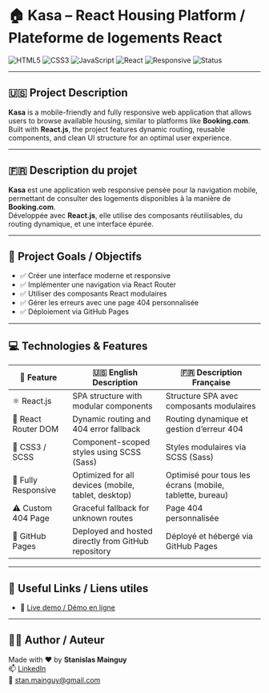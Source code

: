 # 🏠 Kasa – React Housing Platform / Plateforme de logements React

![HTML5](https://img.shields.io/badge/-HTML5-E34F26?style=flat&logo=html5&logoColor=white)
![CSS3](https://img.shields.io/badge/-CSS3-1572B6?style=flat&logo=css3&logoColor=white)
![JavaScript](https://img.shields.io/badge/-JavaScript-F7DF1E?style=flat&logo=javascript&logoColor=black)
![React](https://img.shields.io/badge/-React-61DAFB?style=flat&logo=react&logoColor=black)
![Responsive](https://img.shields.io/badge/-Responsive-green)
![Status](https://img.shields.io/badge/-Project%20Completed-blue)

---

## 🇺🇸 Project Description

**Kasa** is a mobile-friendly and fully responsive web application that allows users to browse available housing, similar to platforms like **Booking.com**.  
Built with **React.js**, the project features dynamic routing, reusable components, and clean UI structure for an optimal user experience.

---

## 🇫🇷 Description du projet

**Kasa** est une application web responsive pensée pour la navigation mobile, permettant de consulter des logements disponibles à la manière de **Booking.com**.  
Développée avec **React.js**, elle utilise des composants réutilisables, du routing dynamique, et une interface épurée.

---

## 🎯 Project Goals / Objectifs

- ✅ Créer une interface moderne et responsive  
- ✅ Implémenter une navigation via React Router  
- ✅ Utiliser des composants React modulaires  
- ✅ Gérer les erreurs avec une page 404 personnalisée  
- ✅ Déploiement via GitHub Pages

---

## 💻 Technologies & Features

| 🧩 Feature               | 🇺🇸 English Description                               | 🇫🇷 Description Française                                        |
|--------------------------|------------------------------------------------------|------------------------------------------------------------------|
| ⚛️ React.js              | SPA structure with modular components                | Structure SPA avec composants modulaires                         |
| 🧭 React Router DOM      | Dynamic routing and 404 error fallback               | Routing dynamique et gestion d’erreur 404                        |
| 🎨 CSS3 / SCSS           | Component-scoped styles using SCSS (Sass)            | Styles modulaires via SCSS (Sass)                                |
| 📱 Fully Responsive      | Optimized for all devices (mobile, tablet, desktop)  | Optimisé pour tous les écrans (mobile, tablette, bureau)         |
| ⚠️ Custom 404 Page       | Graceful fallback for unknown routes                 | Page 404 personnalisée                                            |
| 🚀 GitHub Pages          | Deployed and hosted directly from GitHub repository  | Déployé et hébergé via GitHub Pages                              |

---

## 🔗 Useful Links / Liens utiles

- 🚀 [Live demo / Démo en ligne](https://stanislas-mainguy.github.io/kasa-react-housing-platform/)

---

## 🙋‍♂️ Author / Auteur

Made with ❤️ by **Stanislas Mainguy**  
📫 [LinkedIn](https://www.linkedin.com/in/stanislas-m-322a972b3/)  
📧 stan.mainguy@gmail.com
